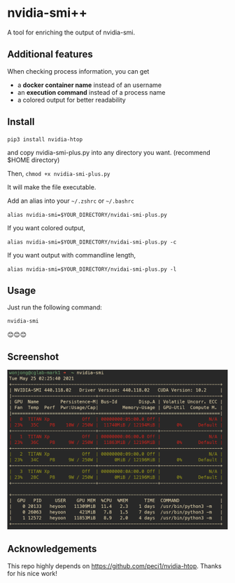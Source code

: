 # nvidia-smi++
A tool for enriching the output of nvidia-smi.

## Additional features
When checking process information, you can get
- a **docker container name** instead of an username
- an **execution command** instead of a process name
- a colored output for better readability

## Install
`pip3 install nvidia-htop`

and copy nvidia-smi-plus.py into any directory you want. (recommend $HOME directory)

Then,
`chmod +x nvidia-smi-plus.py`

It will make the file executable.

Add an alias into your `~/.zshrc` or `~/.bashrc`

`alias nvidia-smi=$YOUR_DIRECTORY/nvidai-smi-plus.py`

If you want colored output,

`alias nvidia-smi=$YOUR_DIRECTORY/nvidai-smi-plus.py -c`

If you want output with commandline length,

`alias nvidia-smi=$YOUR_DIRECTORY/nvidai-smi-plus.py -l`

## Usage
Just run the following command:

```bash
nvidia-smi
```

:blush::blush::blush:

## Screenshot
![Screenshot](screen.png)

## Acknowledgements
This repo highly depends on https://github.com/peci1/nvidia-htop. Thanks for his nice work!
